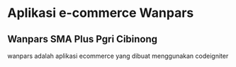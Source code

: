 # Aplikasi e-commerce Wanpars

## Wanpars SMA Plus Pgri Cibinong 

 wanpars adalah aplikasi ecommerce yang dibuat menggunakan codeigniter

